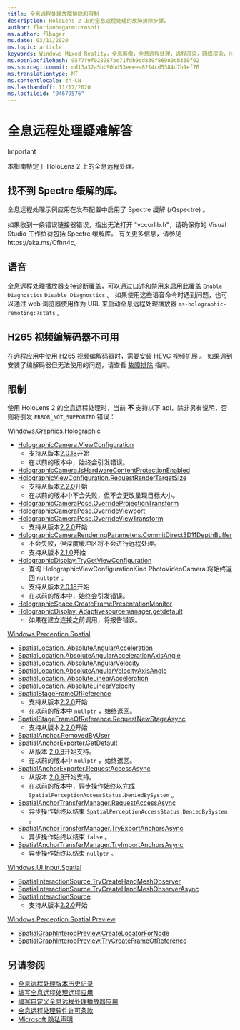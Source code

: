 ```yaml
---
title: 全息远程处理故障排除和限制
description: HoloLens 2 上的全息远程处理的故障排除步骤。
author: florianbagarmicrosoft
ms.author: flbagar
ms.date: 03/11/2020
ms.topic: article
keywords: Windows Mixed Reality，全息影像，全息远程处理，远程渲染，网络渲染，HoloLens，远程影像，故障排除，帮助，混合现实耳机，windows Mixed Reality 耳机，虚拟现实耳机
ms.openlocfilehash: 9577f9f028987be71fdb9cd839f86980db350f02
ms.sourcegitcommit: dd13a32a5bb90bd53eeeea8214cd5384d7b9ef76
ms.translationtype: MT
ms.contentlocale: zh-CN
ms.lasthandoff: 11/17/2020
ms.locfileid: "94679576"
---
```

# <a name="holographic-remoting-troubleshooting"></a>全息远程处理疑难解答

> [!IMPORTANT]
> 本指南特定于 HoloLens 2 上的全息远程处理。

## <a name="spectre-mitigated-libraries-not-found"></a>找不到 Spectre 缓解的库。

全息远程处理示例应用在发布配置中启用了 Spectre 缓解 (/Qspectre) 。

如果收到一条错误链接器错误，指出无法打开 "vccorlib.h"，请确保你的 Visual Studio 工作负荷包括 Spectre 缓解库。 有关更多信息，请参见https://aka.ms/Ofhn4c。

## <a name="speech"></a>语音

全息远程处理播放器支持诊断覆盖，可以通过口述和禁用来启用此覆盖 ```Enable Diagnostics``` ```Disable Diagnostics``` 。 如果使用这些语音命令时遇到问题，也可以通过 web 浏览器使用作为 URL 来启动全息远程处理播放器 ```ms-holographic-remoting:?stats``` 。

## <a name="h265-video-codec-not-available"></a>H265 视频编解码器不可用

在远程应用中使用 H265 视频编解码器时，需要安装 [HEVC 视频扩展](https://www.microsoft.com/p/hevc-video-extensions/9nmzlz57r3t7) 。 如果遇到安装了编解码器但无法使用的问题，请查看 [故障排除](https://docs.microsoft.com/azure/remote-rendering/resources/troubleshoot#h265-codec-not-available) 指南。

## <a name="limitations"></a>限制

使用 HoloLens 2 的全息远程处理时，当前 **不** 支持以下 api，除非另有说明，否则将引发 ```ERROR_NOT_SUPPORTED``` 错误：

[Windows.Graphics.Holographic](https://docs.microsoft.com/uwp/api/windows.graphics.holographic)

* [HolographicCamera.ViewConfiguration](https://docs.microsoft.com/uwp/api/windows.graphics.holographic.holographiccamera.viewconfiguration)
  - 支持从版本[2.0.18](holographic-remoting-version-history.md#v2.0.18)开始
  - 在以前的版本中，始终会引发错误。
* [HolographicCamera.IsHardwareContentProtectionEnabled](https://docs.microsoft.com/uwp/api/windows.graphics.holographic.holographiccamera.ishardwarecontentprotectionenabled#Windows_Graphics_Holographic_HolographicCamera_IsHardwareContentProtectionEnabled)
* [HolographicViewConfiguration.RequestRenderTargetSize](https://docs.microsoft.com/uwp/api/windows.graphics.holographic.holographicviewconfiguration.requestrendertargetsize#Windows_Graphics_Holographic_HolographicViewConfiguration_RequestRenderTargetSize_Windows_Foundation_Size_)
  - 支持从版本[2.2.0](holographic-remoting-version-history.md#v2.2.0)开始
  - 在以前的版本中不会失败，但不会更改呈现目标大小。
* [HolographicCameraPose.OverrideProjectionTransform](https://docs.microsoft.com/uwp/api/windows.graphics.holographic.holographiccamerapose.overrideprojectiontransform)
* [HolographicCameraPose.OverrideViewport](https://docs.microsoft.com/uwp/api/windows.graphics.holographic.holographiccamerapose.overrideviewport)
* [HolographicCameraPose.OverrideViewTransform](https://docs.microsoft.com/uwp/api/windows.graphics.holographic.holographiccamerapose.overrideviewtransform)
  - 支持从版本[2.2.0](holographic-remoting-version-history.md#v2.2.0)开始
* [HolographicCameraRenderingParameters.CommitDirect3D11DepthBuffer](https://docs.microsoft.com/uwp/api/windows.graphics.holographic.holographiccamerarenderingparameters.commitdirect3d11depthbuffer#Windows_Graphics_Holographic_HolographicCameraRenderingParameters_CommitDirect3D11DepthBuffer_Windows_Graphics_DirectX_Direct3D11_IDirect3DSurface_)
  - 不会失败，但深度缓冲区将不会进行远程处理。
  - 支持从版本[2.1.0](holographic-remoting-version-history.md#v2.1.0)开始
* [HolographicDisplay.TryGetViewConfiguration](https://docs.microsoft.com/uwp/api/windows.graphics.holographic.holographicdisplay.trygetviewconfiguration)
  - 查询 HolographicViewConfigurationKind PhotoVideoCamera 将始终返回 ```nullptr``` 。
  - 支持从版本[2.0.18](holographic-remoting-version-history.md#v2.0.18)开始
  - 在以前的版本中，始终会引发错误。
* [HolographicSpace.CreateFramePresentationMonitor](https://docs.microsoft.com/uwp/api/windows.graphics.holographic.holographicspace.createframepresentationmonitor)
* [HolographicDisplay. Adaptivesourcemanager.getdefault](https://docs.microsoft.com/uwp/api/windows.graphics.holographic.holographicdisplay.getdefault#Windows_Graphics_Holographic_HolographicDisplay_GetDefault)
  - 如果在建立连接之前调用，将报告错误。


[Windows.Perception.Spatial](https://docs.microsoft.com/uwp/api/windows.perception.spatial)

* [SpatialLocation. AbsoluteAngularAcceleration](https://docs.microsoft.com/uwp/api/windows.perception.spatial.spatiallocation.absoluteangularacceleration)
* [SpatialLocation.AbsoluteAngularAccelerationAxisAngle](https://docs.microsoft.com/uwp/api/windows.perception.spatial.spatiallocation.absoluteangularaccelerationaxisangle)
* [SpatialLocation. AbsoluteAngularVelocity](https://docs.microsoft.com/uwp/api/windows.perception.spatial.spatiallocation.absoluteangularvelocity)
* [SpatialLocation.AbsoluteAngularVelocityAxisAngle](https://docs.microsoft.com/uwp/api/windows.perception.spatial.spatiallocation.absoluteangularvelocityaxisangle)
* [SpatialLocation. AbsoluteLinearAcceleration](https://docs.microsoft.com/uwp/api/windows.perception.spatial.spatiallocation.absolutelinearacceleration)
* [SpatialLocation. AbsoluteLinearVelocity](https://docs.microsoft.com/uwp/api/windows.perception.spatial.spatiallocation.absolutelinearvelocity)
* [SpatialStageFrameOfReference](https://docs.microsoft.com/uwp/api/windows.perception.spatial.spatialstageframeofreference.current)
  - 支持从版本[2.2.0](holographic-remoting-version-history.md#v2.2.0)开始
  - 在以前的版本中 ```nullptr``` ，始终返回。
* [SpatialStageFrameOfReference.RequestNewStageAsync](https://docs.microsoft.com/uwp/api/windows.perception.spatial.spatialstageframeofreference.requestnewstageasync)
  - 支持从版本[2.2.0](holographic-remoting-version-history.md#v2.2.0)开始
* [SpatialAnchor.RemovedByUser](https://docs.microsoft.com/uwp/api/windows.perception.spatial.spatialanchor.removedbyuser)
* [SpatialAnchorExporter.GetDefault](https://docs.microsoft.com/uwp/api/windows.perception.spatial.spatialanchorexporter.getdefault
)
  - 从版本 [2.0.9](holographic-remoting-version-history.md#v2.0.9)开始支持。 
  - 在以前的版本中 ```nullptr``` ，始终返回。 
* [SpatialAnchorExporter.RequestAccessAsync](https://docs.microsoft.com/uwp/api/windows.perception.spatial.spatialanchorexporter.requestaccessasync
)
  - 从版本 [2.0.9](holographic-remoting-version-history.md#v2.0.9)开始支持。 
  - 在以前的版本中，异步操作始终以完成 ```SpatialPerceptionAccessStatus.DeniedBySystem``` 。
* [SpatialAnchorTransferManager.RequestAccessAsync](https://docs.microsoft.com/uwp/api/windows.perception.spatial.spatialanchortransfermanager.requestaccessasync#Windows_Perception_Spatial_SpatialAnchorTransferManager_RequestAccessAsync)
  - 异步操作始终以结束 ```SpatialPerceptionAccessStatus.DeniedBySystem``` 。
* [SpatialAnchorTransferManager.TryExportAnchorsAsync](https://docs.microsoft.com/uwp/api/windows.perception.spatial.spatialanchortransfermanager.tryexportanchorsasync#Windows_Perception_Spatial_SpatialAnchorTransferManager_TryExportAnchorsAsync_Windows_Foundation_Collections_IIterable_Windows_Foundation_Collections_IKeyValuePair_System_String_Windows_Perception_Spatial_SpatialAnchor___Windows_Storage_Streams_IOutputStream_)
  - 异步操作始终以结束 ```false``` 。
* [SpatialAnchorTransferManager.TryImportAnchorsAsync](https://docs.microsoft.com/uwp/api/windows.perception.spatial.spatialanchortransfermanager.tryimportanchorsasync
)
  - 异步操作始终以结束 ```nullptr``` 。

[Windows.UI.Input.Spatial](https://docs.microsoft.com/uwp/api/windows.ui.input.spatial)

* [SpatialInteractionSource.TryCreateHandMeshObserver](https://docs.microsoft.com/uwp/api/windows.ui.input.spatial.spatialinteractionsource.trycreatehandmeshobserver#Windows_UI_Input_Spatial_SpatialInteractionSource_TryCreateHandMeshObserver)
* [SpatialInteractionSource.TryCreateHandMeshObserverAsync](https://docs.microsoft.com/uwp/api/windows.ui.input.spatial.spatialinteractionsource.trycreatehandmeshobserverasync)
* [SpatialInteractionSource](https://docs.microsoft.com/uwp/api/windows.ui.input.spatial.spatialinteractionsource.controller#Windows_UI_Input_Spatial_SpatialInteractionSource_Controller)
  - 支持从版本[2.2.0](holographic-remoting-version-history.md#v2.2.0)开始

[Windows.Perception.Spatial.Preview](https://docs.microsoft.com/uwp/api/windows.perception.spatial.preview)

* [SpatialGraphInteropPreview.CreateLocatorForNode](https://docs.microsoft.com/uwp/api/windows.perception.spatial.preview.spatialgraphinteroppreview.createlocatorfornode)
* [SpatialGraphInteropPreview.TryCreateFrameOfReference](https://docs.microsoft.com/uwp/api/windows.perception.spatial.preview.spatialgraphinteroppreview.trycreateframeofreference)

## <a name="see-also"></a>另请参阅
* [全息远程处理版本历史记录](holographic-remoting-version-history.md)
* [编写全息远程处理远程应用](holographic-remoting-create-host.md)
* [编写自定义全息远程处理播放器应用](holographic-remoting-create-player.md)
* [全息远程处理软件许可条款](https://docs.microsoft.com/legal/mixed-reality/microsoft-holographic-remoting-software-license-terms)
* [Microsoft 隐私声明](https://go.microsoft.com/fwlink/?LinkId=521839)
